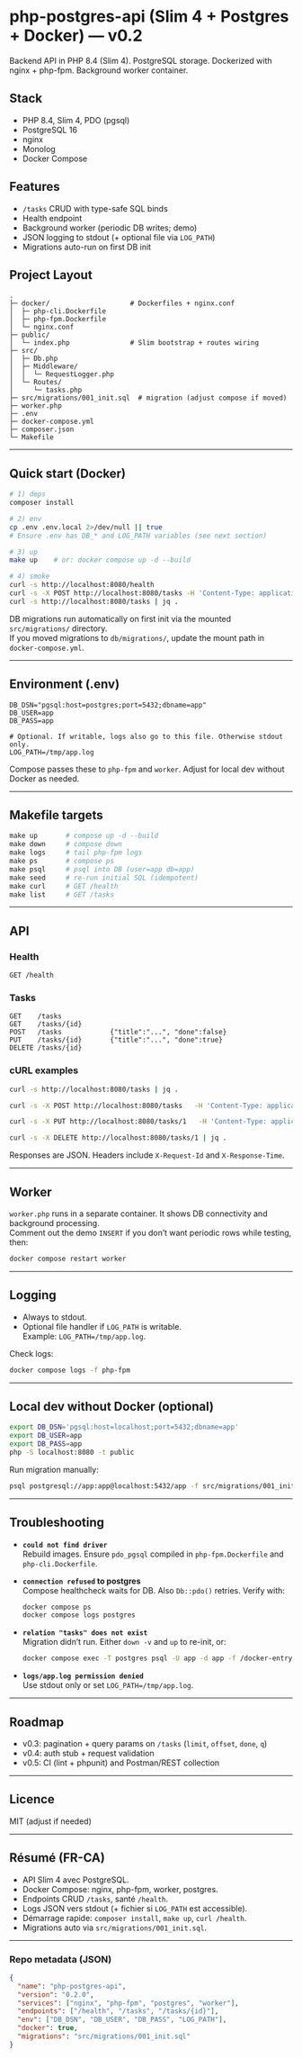 # php-postgres-api (Slim 4 + Postgres + Docker) — v0.2

Backend API in PHP 8.4 (Slim 4). PostgreSQL storage. Dockerized with nginx + php-fpm. Background worker container.

## Stack
- PHP 8.4, Slim 4, PDO (pgsql)
- PostgreSQL 16
- nginx
- Monolog
- Docker Compose

## Features
- `/tasks` CRUD with type-safe SQL binds
- Health endpoint
- Background worker (periodic DB writes; demo)
- JSON logging to stdout (+ optional file via `LOG_PATH`)
- Migrations auto-run on first DB init

## Project Layout
```
.
├─ docker/                    # Dockerfiles + nginx.conf
│  ├─ php-cli.Dockerfile
│  ├─ php-fpm.Dockerfile
│  └─ nginx.conf
├─ public/
│  └─ index.php               # Slim bootstrap + routes wiring
├─ src/
│  ├─ Db.php
│  ├─ Middleware/
│  │  └─ RequestLogger.php
│  └─ Routes/
│     └─ tasks.php
├─ src/migrations/001_init.sql  # migration (adjust compose if moved)
├─ worker.php
├─ .env
├─ docker-compose.yml
├─ composer.json
└─ Makefile
```

---

## Quick start (Docker)

```bash
# 1) deps
composer install

# 2) env
cp .env .env.local 2>/dev/null || true
# Ensure .env has DB_* and LOG_PATH variables (see next section)

# 3) up
make up    # or: docker compose up -d --build

# 4) smoke
curl -s http://localhost:8080/health
curl -s -X POST http://localhost:8080/tasks -H 'Content-Type: application/json' -d '{"title":"first"}'
curl -s http://localhost:8080/tasks | jq .
```

DB migrations run automatically on first init via the mounted `src/migrations/` directory.  
If you moved migrations to `db/migrations/`, update the mount path in `docker-compose.yml`.

---

## Environment (.env)

```
DB_DSN="pgsql:host=postgres;port=5432;dbname=app"
DB_USER=app
DB_PASS=app

# Optional. If writable, logs also go to this file. Otherwise stdout only.
LOG_PATH=/tmp/app.log
```

Compose passes these to `php-fpm` and `worker`. Adjust for local dev without Docker as needed.

---

## Makefile targets

```makefile
make up       # compose up -d --build
make down     # compose down
make logs     # tail php-fpm logs
make ps       # compose ps
make psql     # psql into DB (user=app db=app)
make seed     # re-run initial SQL (idempotent)
make curl     # GET /health
make list     # GET /tasks
```

---

## API

### Health
```
GET /health
```

### Tasks
```
GET    /tasks
GET    /tasks/{id}
POST   /tasks            {"title":"...", "done":false}
PUT    /tasks/{id}       {"title":"...", "done":true}
DELETE /tasks/{id}
```

### cURL examples
```bash
curl -s http://localhost:8080/tasks | jq .

curl -s -X POST http://localhost:8080/tasks   -H 'Content-Type: application/json'   -d '{"title":"read docs"}' | jq .

curl -s -X PUT http://localhost:8080/tasks/1   -H 'Content-Type: application/json'   -d '{"done":true}' | jq .

curl -s -X DELETE http://localhost:8080/tasks/1 | jq .
```

Responses are JSON. Headers include `X-Request-Id` and `X-Response-Time`.

---

## Worker

`worker.php` runs in a separate container. It shows DB connectivity and background processing.  
Comment out the demo `INSERT` if you don’t want periodic rows while testing, then:

```bash
docker compose restart worker
```

---

## Logging

- Always to stdout.
- Optional file handler if `LOG_PATH` is writable.  
  Example: `LOG_PATH=/tmp/app.log`.

Check logs:
```bash
docker compose logs -f php-fpm
```

---

## Local dev without Docker (optional)

```bash
export DB_DSN='pgsql:host=localhost;port=5432;dbname=app'
export DB_USER=app
export DB_PASS=app
php -S localhost:8080 -t public
```

Run migration manually:
```bash
psql postgresql://app:app@localhost:5432/app -f src/migrations/001_init.sql
```

---

## Troubleshooting

- **`could not find driver`**  
  Rebuild images. Ensure `pdo_pgsql` compiled in `php-fpm.Dockerfile` and `php-cli.Dockerfile`.

- **`connection refused` to postgres**  
  Compose healthcheck waits for DB. Also `Db::pdo()` retries. Verify with:
  ```bash
  docker compose ps
  docker compose logs postgres
  ```

- **`relation "tasks" does not exist`**  
  Migration didn’t run. Either `down -v` and `up` to re-init, or:
  ```bash
  docker compose exec -T postgres psql -U app -d app -f /docker-entrypoint-initdb.d/001_init.sql
  ```

- **`logs/app.log permission denied`**  
  Use stdout only or set `LOG_PATH=/tmp/app.log`.

---

## Roadmap
- v0.3: pagination + query params on `/tasks` (`limit`, `offset`, `done`, `q`)
- v0.4: auth stub + request validation
- v0.5: CI (lint + phpunit) and Postman/REST collection

---

## Licence
MIT (adjust if needed)

---

## Résumé (FR-CA)

- API Slim 4 avec PostgreSQL.  
- Docker Compose: nginx, php-fpm, worker, postgres.  
- Endpoints CRUD `/tasks`, santé `/health`.  
- Logs JSON vers stdout (+ fichier si `LOG_PATH` est accessible).  
- Démarrage rapide: `composer install`, `make up`, `curl /health`.  
- Migrations auto via `src/migrations/001_init.sql`.  

---

### Repo metadata (JSON)

```json
{
  "name": "php-postgres-api",
  "version": "0.2.0",
  "services": ["nginx", "php-fpm", "postgres", "worker"],
  "endpoints": ["/health", "/tasks", "/tasks/{id}"],
  "env": ["DB_DSN", "DB_USER", "DB_PASS", "LOG_PATH"],
  "docker": true,
  "migrations": "src/migrations/001_init.sql"
}
```
